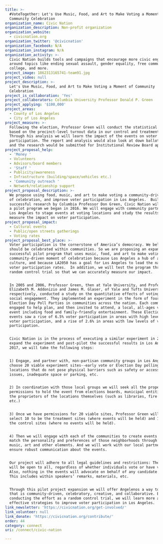 ```yaml
---
title: >-
  #VoteTogether: Let's Use Music, Food, and Art to Make Voting a Moment of
  Community Celebration
organization_name: Civic Nation
organization_description: Non-profit organization
organization_website:
  - civicnation.org
organization_twitter: '@civicnation'
organization_facebook: N/A
organization_instagram: N/A
organization_activity: >-
  Civic Nation builds tools and campaigns that encourage more civic engagement
  around topics like ending sexual assault, gender equality, free community
  college, and more.
project_image: 1862313165741-team91.jpg
project_video: null
project_description: >-
  Let's Use Music, Food, and Art to Make Voting a Moment of Community
  Celebration
project_is_collaboration: 'Yes'
project_collaborators: Columbia University Professor Donald P. Green
project_applying: '$100,000'
project_areas:
  - County of Los Angeles
  - City of Los Angeles
project_measure: >-
  Following the election, Professor Green will conduct the statistical analysis
  based on the precinct-level turnout data in our control and treatment sites. 
  Through his analysis we will learn the impact of the events on voter
  participation. The report and analysis would also look at down ballot voting
  and the research would be submitted for Institutional Review Board approval.
project_proposal_help:
  - 'Money '
  - Volunteers
  - Advisors/board members
  - 'Staff '
  - Publicity/awareness
  - Infrastructure (building/space/vehicles etc.)
  - 'Community outreach '
  - Network/relationship support
project_proposal_description: >-
  We propose using food, music, and art to make voting a community-driven moment
  of celebration, and improve voter participation in Los Angeles.  Building on
  successful research by Columbia Professor Don Green, Civic Nation will expand
  a pilot program we began in 2016. We will engage with community partners in
  Los Angeles to stage events at voting locations and study the results to
  measure the impact on voter participation.
project_proposal_impact:
  - Cultural events
  - Public/open streets gatherings
  - Voting rates
project_proposal_best_place: >-
  Voter participation is the cornerstone of America’s democracy. We believe that
  should be celebrated within communities. So we are proposing an expansion of a
  successful pilot program that uses music, food, and art to make voting a
  community-driven moment of celebration because Los Angeles a hub of art and
  culture, and because LA2050 has a goal for Los Angeles to lead the nation in
  voter participation rates.  In addition, we will test the program through a
  random control trial so that we can accurately measure our impact. 


  In 2005 and 2006, Professor Green, then at Yale University, and Professors
  Elizabeth M. Addonizio and James M. Glaser, of Yale and Tufts University,
  respectively, conducted a study on the quantitative effects of voting as a
  social engagement. They implemented an experiment in the form of fourteen
  Election Day Poll Parties in communities across the nation. Each community was
  engaged to help plan, and then invited to attend, a local, all-ages voting
  event including food and family-friendly entertainment. These Election Day
  events saw a rise of 6.5% voter participation in areas with high levels of
  voter participation, and a rise of 2.6% in areas with low levels of voter
  participation.  


  Civic Nation is in the process of executing a similar experiment in 2016. To
  expand the experiment and post-pilot the successful results in Los Angeles in
  2017, we will take the following steps: 


  1) Engage, and partner with, non-partisan community groups in Los Angeles to
  choose 20 viable experiment sites--early vote or Election Day polling
  locations that do not pose physical barriers such as safety or accessibility
  issues, inadequate space or parking, etc. 


  2) In coordination with those local groups we will seek all the proper
  permissions to hold the event from elections boards, municipal entities and
  the proprietors of the locations themselves (such as libraries, fire houses
  etc.)


  3) Once we have permissions for 20 viable sites, Professor Green will randomly
  select 10 to be the treatment sites (where events will be held) and 10 to be
  the control sites (where no events will be held). 


  4) Then we will engage with each of the communities to create events that
  match the personality and preferences of those neighborhoods through food,
  music, art and other elements. And we will work with our local partners to
  ensure robust communication about the events.


  Our project will adhere to all legal guidelines and restrictions: The events
  will be open to all, regardless of whether individuals vote or have voted.
  Also, nothing in the events will advocate on behalf of any candidate or party.
  This includes within speakers’ remarks, materials, etc.


  Through this pilot project expansion we will offer Angelenos a way to vote
  that is community-driven, celebratory, creative, and collaborative. By
  conducting the effort as a random control trial, we will learn more about
  effective strategies to improve voter participation in Los Angeles.
link_newsletter: 'https://civicnation.org/get-involved/'
link_volunteer: null
link_donate: 'https://civicnation.org/contribute/'
order: 44
category: connect
uri: /connect/civic-nation

---
```

